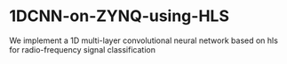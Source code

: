 # 1DCNN-on-ZYNQ-using-HLS
We implement a 1D multi-layer convolutional neural network based on hls for radio-frequency signal classification
